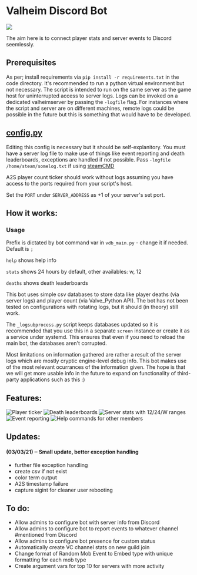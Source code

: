 # Valheim Discord Bot
![](https://github.com/qwertyuu/valheim-discord-bot/blob/main/img/vhb_ban2.png)

The aim here is to connect player stats and server events to Discord seemlessly. 
## Prerequisites
As per; install requirements via `pip install -r requirements.txt` in the code directory. It's recommended to run a python virtual environment but not necessary. The script is intended to run on the same server as the game host for uninterrupted access to server logs. Logs can be invoked on a dedicated valheimserver by passing the `-logfile` flag. For instances where the script and server are on different machines, remote logs could be possible in the future but this is something that would have to be developed.
## [config.py](https://github.com/qwertyuu/valheim-discord-bot/blob/main/code/config.py)
Editing this config is necessary but it should be self-explanitory. You must have a server log file to make use of things like event reporting and death leaderboards, exceptions are handled if not possible. Pass `-logfile /home/steam/somelog.txt` if using [steamCMD](https://developer.valvesoftware.com/wiki/SteamCMD)

A2S player count ticker should work without logs assuming you have access to the ports required from your script's host. 

Set the `PORT` under `SERVER_ADDRESS` as +1 of your server's set port.
## How it works:
### Usage
Prefix is dictated by bot command var in `vdb_main.py` - change it if needed. Default is `;` 

`help` shows help info

`stats` shows 24 hours by default, other availables: w, 12

`deaths` shows death leaderboards


This bot uses simple csv databases to store data like player deaths (via server logs) and player count (via Valve_Python API). The bot has not been tested on configurations with rotating logs, but it should (in theory) still work. 

The `_logsubprocess.py` script keeps databases updated so it is recommended that you use this in a separate `screen` instance or create it as a service under systemd. This ensures that even if you need to reload the main bot, the databases aren't corrupted. 

Most limitations on information gathered are rather a result of the server logs which are mostly cryptic engine-level debug info. This bot makes use of the most relevant ocurrances of the information given. The hope is that we will get more usable info in the future to expand on functionality of third-party applications such as this :)

## Features:
![](https://github.com/qwertyuu/valheim-discord-bot/blob/main/img/Capture3.PNG "Player ticker")
![](https://github.com/qwertyuu/valheim-discord-bot/blob/main/img/deaths.png "Death leaderboards")
![](https://github.com/qwertyuu/valheim-discord-bot/blob/main/img/serverstats.png "Server stats with 12/24/W ranges")
![](https://github.com/qwertyuu/valheim-discord-bot/blob/main/img/events.png "Event reporting")
![](https://github.com/qwertyuu/valheim-discord-bot/blob/main/img/help.PNG "Help commands for other members")

## Updates: 
#### (03/03/21) ‒ Small update, better exception handling
+ further file exception handling
+ create csv if not exist
+ color term output
+ A2S timestamp failure
+ capture sigint for cleaner user rebooting

## To do:
+ Allow admins to configure bot with server info from Discord
+ Allow admins to configure bot to report events to whatever channel #mentioned from Discord
+ Allow admins to configure bot presence for custom status
+ Automatically create VC channel stats on new guild join
+ Change format of Random Mob Event to Embed type with unique formatting for each mob type
+ Create argument vars for top 10 for servers with more activity
